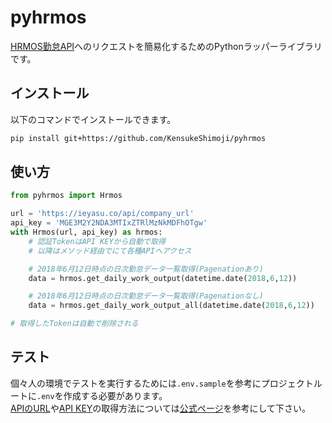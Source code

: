 # pyhrmos

[HRMOS勤怠API](https://ieyasu.co/docs/api.html)へのリクエストを簡易化するためのPythonラッパーライブラリです。

## インストール

以下のコマンドでインストールできます。

```sh
pip install git+https://github.com/KensukeShimoji/pyhrmos
```

## 使い方

```python
from pyhrmos import Hrmos

url = 'https://ieyasu.co/api/company_url'
api_key = 'MGE3M2Y2NDA3MTIxZTRlMzNkMDFhOTgw'
with Hrmos(url, api_key) as hrmos:
	# 認証TokenはAPI KEYから自動で取得
	# 以降はメソッド経由でにて各種APIへアクセス

    # 2018年6月12日時点の日次勤怠データ一覧取得(Pagenationあり)
    data = hrmos.get_daily_work_output(datetime.date(2018,6,12))

    # 2018年6月12日時点の日次勤怠データ一覧取得(Pagenationなし)
    data = hrmos.get_daily_work_output_all(datetime.date(2018,6,12))

# 取得したTokenは自動で削除される
```

## テスト

個々人の環境でテストを実行するためには`.env.sample`を参考にプロジェクトルートに`.env`を作成する必要があります。  
[APIのURL](https://ieyasu.co/docs/api.html#section/APIURL)や[API KEY](https://ieyasu.co/docs/api.html#section/Authentication)の取得方法については[公式ページ](https://ieyasu.co/docs/api.html)を参考にして下さい。
